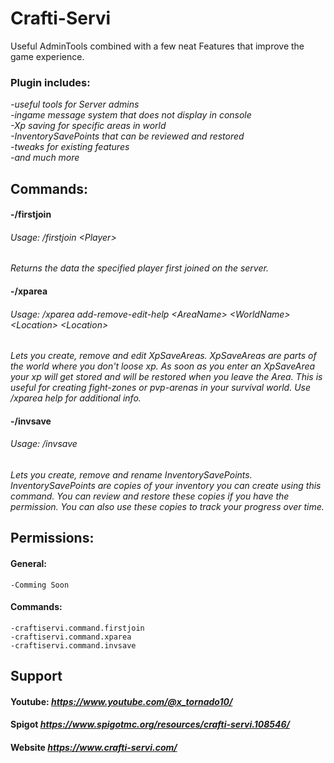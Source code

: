 # Crafti-Servi
Useful AdminTools combined with a few neat Features that improve the game experience.

### Plugin includes:
*-useful tools for Server admins  
-ingame message system that does not display in console  
-Xp saving for specific areas in world  
-InventorySavePoints that can be reviewed and restored  
-tweaks for existing features  
-and much more*  

## Commands:
 
#### -/firstjoin  
###### *Usage: /firstjoin \<Player>*  
  *Returns the data the specified player first joined on the server.*   
  
#### -/xparea  
###### *Usage: /xparea add-remove-edit-help \<AreaName> \<WorldName> \<Location> \<Location>*  
  *Lets you create, remove and edit XpSaveAreas. XpSaveAreas are parts of the world where you don't loose xp. As soon as you enter an XpSaveArea your xp will get stored and will be restored when you leave the Area. This is useful for creating fight-zones or pvp-arenas in your survival world. Use /xparea help for additional info.*  
  
#### -/invsave 
###### *Usage: /invsave <new-remove-rename-view> <InvName> <NewInvName>*  
  *Lets you create, remove and rename InventorySavePoints. InventorySavePoints are copies of your inventory you can create using this command. You can review and restore these copies if you have the permission. You can also use these copies to track your progress over time.*  

  
## Permissions:
  #### General:  
    -Comming Soon
  #### Commands:  
    -craftiservi.command.firstjoin  
    -craftiservi.command.xparea  
    -craftiservi.command.invsave  
    
    
## Support  
#### Youtube: *https://www.youtube.com/@x_tornado10/*  
#### Spigot *https://www.spigotmc.org/resources/crafti-servi.108546/*
#### Website *https://www.crafti-servi.com/*
